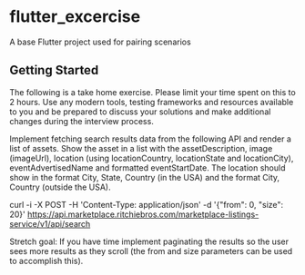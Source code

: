 # flutter_excercise

A base Flutter project used for pairing scenarios

## Getting Started

The following is a take home exercise. Please limit your time spent on this to 2 hours. Use any modern tools, testing frameworks and resources available to you and be prepared to discuss your solutions and make additional changes during the interview process.

Implement fetching search results data from the following API and render a list of assets. Show the asset in a list with the assetDescription, image (imageUrl), location (using locationCountry, locationState and locationCity), eventAdvertisedName and formatted eventStartDate. The location should show in the format City, State, Country (in the USA) and the format City, Country (outside the USA). 

curl -i -X POST -H 'Content-Type: application/json' -d '{"from": 0, "size": 20}' https://api.marketplace.ritchiebros.com/marketplace-listings-service/v1/api/search

Stretch goal: If you have time implement paginating the results so the user sees more results as they scroll (the from and size parameters can be used to accomplish this).